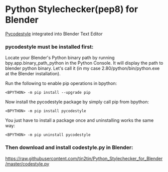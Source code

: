# Python Stylechecker(pep8) for Blender
[Pycodestyle](https://github.com/PyCQA/pycodestyle) integrated into Blender Text Editor

### pycodestyle must be installed first:

Locate your Blender's Python binary path by running bpy.app.binary_path_python in the Python Console. It will display the path to blender python binary. Let's call it <BPYTHON> (in my case 2.80/python/bin/python.exe at the Blender installation).

Run the following to enable pip operations in bpython:
```
<BPYTHON> -m pip install --upgrade pip
```
  
Now install the pycodestyle package by simply call pip from bpython:
```
<BPYTHON> -m pip install pycodestyle
```
  
You just have to install a package once and uninstalling works the same way:
```
<BPYTHON> -m pip uninstall pycodestyle
```
  
### Then download and install codestyle.py in Blender: 
https://raw.githubusercontent.com/tin2tin/Python_Stylechecker_for_Blender/master/codestyle.py
